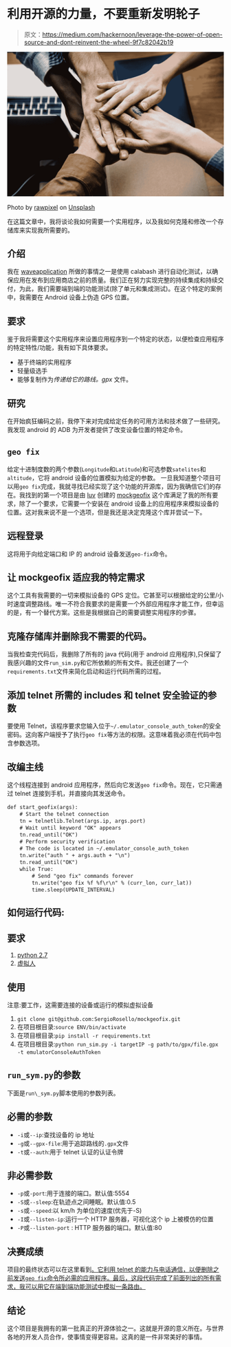 # 利用开源的力量，不要重新发明轮子

> 原文：<https://medium.com/hackernoon/leverage-the-power-of-open-source-and-dont-reinvent-the-wheel-9f7c82042b19>

![](img/53f5d008b4a714103c984c90fdfeac20.png)

Photo by [rawpixel](https://unsplash.com/@rawpixel?utm_source=medium&utm_medium=referral) on [Unsplash](https://unsplash.com?utm_source=medium&utm_medium=referral)

在这篇文章中，我将谈论我如何需要一个实用程序，以及我如何克隆和修改一个存储库来实现我所需要的。

## 介绍

我在 [waveapplication](https://waveapplication.com/) 所做的事情之一是使用 calabash 进行自动化测试，以确保应用在发布到应用商店之前的质量。我们正在努力实现完整的持续集成和持续交付，为此，我们需要端到端的功能测试(除了单元和集成测试)。在这个特定的案例中，我需要在 Android 设备上伪造 GPS 位置。

## 要求

鉴于我将需要这个实用程序来设置应用程序到一个特定的状态，以便检查应用程序的特定特性/功能，我有如下具体要求。

*   基于终端的实用程序
*   轻量级选手
*   能够复制作为*传递给它的路线。gpx* 文件。

## 研究

在开始疯狂编码之前，我停下来对完成给定任务的可用方法和技术做了一些研究。我发现 android 的 ADB 为开发者提供了改变设备位置的特定命令。

## `geo fix`

给定十进制度数的两个参数(`Longitude`和`Latitude`)和可选参数`satelites`和`altitude`，它将 android 设备的位置模拟为给定的参数。
一旦我知道整个项目可以用`geo fix`完成，我就寻找已经实现了这个功能的开源库，因为我确信它们的存在。我找到的第一个项目是由 [luv](https://github.com/luv) 创建的 [mockgeofix](https://github.com/luv/mockgeofix) 这个库满足了我的所有要求，除了一个要求，它需要一个安装在 android 设备上的应用程序来模拟设备的位置。这对我来说不是一个选项，但是我还是决定克隆这个库并尝试一下。

## 远程登录

这将用于向给定端口和 IP 的 android 设备发送`geo-fix`命令。

## 让 mockgeofix 适应我的特定需求

这个工具有我需要的一切来模拟设备的 GPS 定位。它甚至可以根据给定的公里/小时速度调整路线。唯一不符合我要求的是需要一个外部应用程序才能工作，但幸运的是，有一个替代方案。这些是我根据自己的需要调整实用程序的步骤。

## 克隆存储库并删除我不需要的代码。

当我检查完代码后，我删除了所有的 java 代码(用于 android 应用程序),只保留了我感兴趣的文件`run_sim.py`和它所依赖的所有文件。我还创建了一个`requirements.txt`文件来简化启动和运行代码所需的过程。

## 添加 telnet 所需的 includes 和 telnet 安全验证的参数

要使用 Telnet，该程序要求您输入位于`~/.emulator_console_auth_token`的安全密码。这向客户端授予了执行`geo fix`等方法的权限。这意味着我必须在代码中包含参数选项。

## 改编主线

这个线程连接到 android 应用程序，然后向它发送`geo fix`命令。现在，它只需通过 telnet 连接到手机，并直接向其发送命令。

```
def start_geofix(args):
    # Start the telnet connection
    tn = telnetlib.Telnet(args.ip, args.port)
    # Wait until keyword "OK" appears
    tn.read_until("OK")
    # Perform security verification
    # The code is located in ~/.emulator_console_auth_token
    tn.write("auth " + args.auth + "\n")
    tn.read_until("OK")
    while True:
        # Send "geo fix" commands forever
        tn.write("geo fix %f %f\r\n" % (curr_lon, curr_lat))
        time.sleep(UPDATE_INTERVAL)
```

## 如何运行代码:

## 要求

1.  [python 2.7](https://www.python.org/downloads/release/python-2715/)
2.  [虚拟人](https://virtualenv.pypa.io/en/latest/)

## 使用

注意:要工作，这需要连接的设备或运行的模拟虚拟设备

1.  `git clone git@github.com:SergioRosello/mockgeofix.git`
2.  在项目根目录:`source ENV/bin/activate`
3.  在项目根目录:`pip install -r requirements.txt`
4.  在项目根目录:`python run_sim.py -i targetIP -g path/to/gpx/file.gpx -t emulatorConsoleAuthToken`

## `run_sym.py`的参数

下面是`run\_sym.py`脚本使用的参数列表。

## 必需的参数

*   `-i`或`--ip`:查找设备的 ip 地址
*   `-g`或`--gpx-file`:用于追踪路线的`.gpx`文件
*   `-t`或`--auth`:用于 telnet 认证的认证令牌

## 非必需参数

*   `-p`或`-port`:用于连接的端口。默认值:5554
*   `-S`或`--sleep`:在轨迹点之间睡眠。默认值:0.5
*   `-s`或`--speed`:以 km/h 为单位的速度(优先于-S)
*   `-I`或`--listen-ip`:运行一个 HTTP 服务器，可视化这个 ip 上被模仿的位置
*   `-P`或`--listen-port` : HTTP 服务器的端口。默认值:80

## 决赛成绩

项目的最终状态可以在这里看到[。它利用 telnet 的能力与电话通信，以便删除之前发送`geo fix`命令所必需的应用程序。最后，这段代码完成了前面列出的所有需求，我可以用它在端到端功能测试中模拟一条路由。](https://github.com/SergioRosello/mockgeofix)

## 结论

这个项目是我拥有的第一批真正的开源体验之一。这就是开源的意义所在。与世界各地的开发人员合作，使事情变得更容易。这真的是一件非常美好的事情。